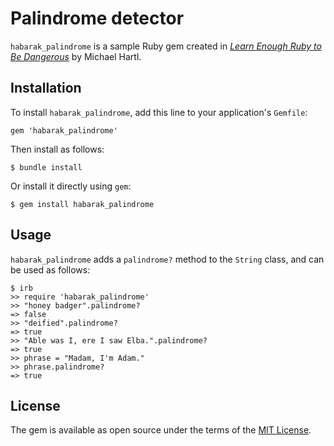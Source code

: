 # Palindrome detector

`habarak_palindrome` is a sample Ruby gem created in [*Learn Enough Ruby to Be Dangerous*](https://www.learnenough.com/ruby-tutorial) by Michael Hartl.

## Installation

To install `habarak_palindrome`, add this line to your application's `Gemfile`:

```
gem 'habarak_palindrome'
```

Then install as follows:

```
$ bundle install
```

Or install it directly using `gem`:

```
$ gem install habarak_palindrome
```

## Usage

`habarak_palindrome` adds a `palindrome?` method to the `String` class, and can be used as follows:

```
$ irb
>> require 'habarak_palindrome'
>> "honey badger".palindrome?
=> false
>> "deified".palindrome?
=> true
>> "Able was I, ere I saw Elba.".palindrome?
=> true
>> phrase = "Madam, I'm Adam."
>> phrase.palindrome?
=> true
```

## License

The gem is available as open source under the terms of the [MIT License](https://opensource.org/licenses/MIT).
